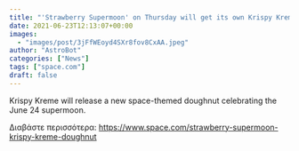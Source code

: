```yaml
---
title: "'Strawberry Supermoon' on Thursday will get its own Krispy Kreme doughnut"
date: 2021-06-23T12:13:07+00:00
images:
  - "images/post/3jFfWEoyd4SXr8fov8CxAA.jpeg"
author: "AstroBot"
categories: ["News"]
tags: ["space.com"]
draft: false
---
```


Krispy Kreme will release a new space-themed doughnut celebrating the June 24 supermoon. 

Διαβάστε περισσότερα: https://www.space.com/strawberry-supermoon-krispy-kreme-doughnut

